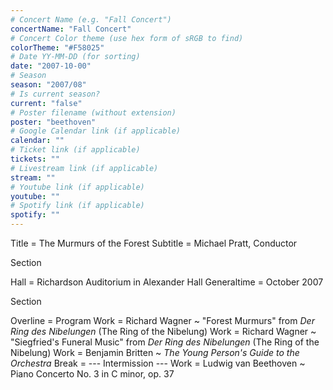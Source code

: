 ```yaml
---
# Concert Name (e.g. "Fall Concert")
concertName: "Fall Concert"
# Concert Color theme (use hex form of sRGB to find)
colorTheme: "#F58025"
# Date YY-MM-DD (for sorting)
date: "2007-10-00"
# Season
season: "2007/08"
# Is current season?
current: "false"
# Poster filename (without extension)
poster: "beethoven"
# Google Calendar link (if applicable)
calendar: ""
# Ticket link (if applicable)
tickets: ""
# Livestream link (if applicable)
stream: ""
# Youtube link (if applicable)
youtube: ""
# Spotify link (if applicable)
spotify: ""
---
```

Title = The Murmurs of the Forest
Subtitle = Michael Pratt, Conductor

Section

Hall = Richardson Auditorium in Alexander Hall
Generaltime = October 2007

Section

Overline = Program
Work = Richard Wagner ~ "Forest Murmurs" from *Der Ring des Nibelungen* (The Ring of the Nibelung)
Work = Richard Wagner ~ "Siegfried's Funeral Music" from *Der Ring des Nibelungen* (The Ring of the Nibelung)
Work = Benjamin Britten ~ *The Young Person's Guide to the Orchestra*
Break = --- Intermission ---
Work = Ludwig van Beethoven ~ Piano Concerto No. 3 in C minor, op. 37
